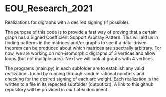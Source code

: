 # EOU_Research_2021
Realizations for digraphs with a desired signing (if possible).

The purpose of this code is to provide a fast way of proving that a certain graph has a 
Signed Coefficient Support Arbitray Pattern. This will aid us in finding patterns in the 
matrices and/or graphs to see if a data-driven theorem can be produced about which matrices 
are spectrally arbitrary. For now, we are working on non-isomorphic digraphs of 3 vertices 
and allow loops (but not multiple arcs). Next we will look at graphs with 4 vertices.

The programs (main.py) in each subfolder are to establish any valid realizations found by 
running through random rational numbers and checking for the desired signing of each arc weight.
Each realization is the written to a file in its repected subfolder (output.txt). A link
to this github repository will be provided in our Latex document.
